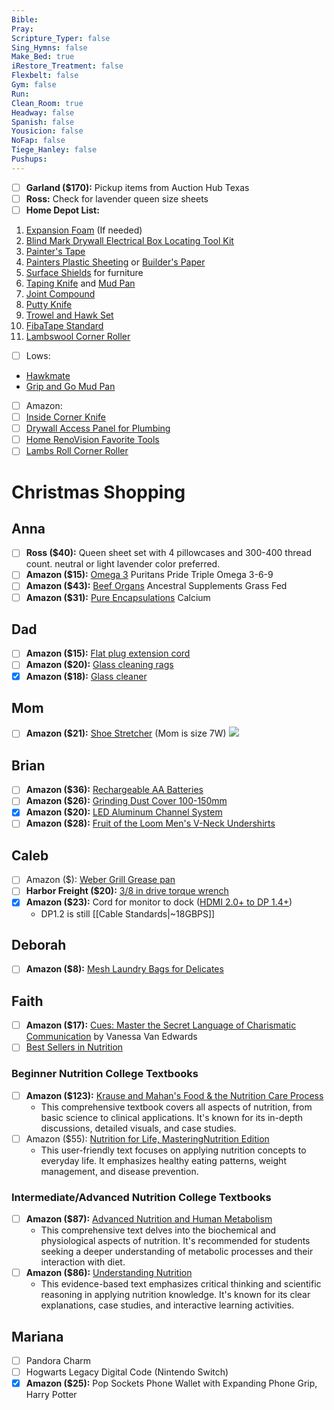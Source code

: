 ```yaml
---
Bible: 
Pray: 
Scripture_Typer: false
Sing_Hymns: false
Make_Bed: true
iRestore_Treatment: false
Flexbelt: false
Gym: false
Run: 
Clean_Room: true
Headway: false
Spanish: false
Yousicion: false
NoFap: false
Tiege_Hanley: false
Pushups:
---
```


- [ ] **Garland ($170):** Pickup items from Auction Hub Texas
- [ ] **Ross:** Check for lavender queen size sheets
- [ ] **Home Depot List:** 
1. [Expansion Foam](https://www.homedepot.com/p/GREAT-STUFF-12-oz-Gaps-and-Cracks-Insulating-Spray-Foam-Sealant-227112/202893728#overlay) (If needed)
2. [Blind Mark Drywall Electrical Box Locating Tool Kit](https://www.homedepot.com/p/Calculated-Industries-Blind-Mark-Drywall-Electrical-Box-Locating-Tool-Kit-4-Pieces-BMWK/100529468)
3. [Painter's Tape](https://www.homedepot.com/p/3M-ScotchBlue-1-41-in-x-60-yds-Original-Multi-Surface-Painter-s-Tape-6-Pack-2090-36QC6/100149477)
4. [Painters Plastic Sheeting](https://www.homedepot.com/p/HDX-12-ft-W-x-400-ft-L-0-31-mil-High-Density-Painters-Plastic-Sheeting-HSHD12-400/204711644) or [Builder's Paper](https://www.homedepot.com/p/Pratt-Retail-Specialties-2-9-ft-x-140-ft-Brown-Builder-s-Paper-BP1/202696165)
5. [Surface Shields](https://www.homedepot.com/p/SURFACE-SHIELDS-24-in-x-50-ft-Multi-Surface-Protection-Film-MU2450/205187210) for furniture
 6. [Taping Knife](https://www.homedepot.com/p/Wal-Board-Tools-12-in-Stainless-Steel-Blade-Taping-Knife-020-042-HD/100660210) and [Mud Pan](https://www.homedepot.com/p/ToolPro-12-in-Stainless-Steel-Mud-Pan-with-Non-Slip-Grip-and-Rounded-Edges-TP03076/300176178)
 7. [Joint Compound](https://www.homedepot.com/p/USG-Sheetrock-Brand-4-5-gal-All-Purpose-Ready-Mixed-Joint-Compound-380501/100321605)
 8. [Putty Knife](https://www.homedepot.com/p/Hyde-6-in-Black-and-Silver-Flex-Joint-Knife-Hammer-Head-17250/315657795)
 9. [Trowel and Hawk Set](https://www.homedepot.com/p/DEWALT-0-5-mm-Flex-Curved-Trowel-and-Hawk-Set-DXTT-3-471/319972523)
 10. [FibaTape Standard](https://www.homedepot.com/p/Saint-Gobain-ADFORS-FibaTape-Standard-White-1-7-8-in-x-500-ft-Self-Adhesive-Mesh-Drywall-Joint-Tape-FDW8662-U/100401004)
 11. [Lambswool Corner Roller](https://www.homedepot.com/p/ToolPro-3-in-Corner-Roller-Application-Tool-TP07020/206926489)

- [ ] Lows:
- [Hawkmate](https://www.amazon.com/dp/B000J3YJSM)
- [Grip and Go Mud Pan](https://www.lowes.com/pd/Warner-Grip-and-Go-Mud-Pan/5001993023)

- [ ] Amazon:
- [ ] [Inside Corner Knife](https://www.amazon.com/dp/B08SBZ2T75?linkCode=ssc&tag=homerenovids2-20&creativeASIN=B08SBZ2T75&asc_item-id=amzn1.ideas.O6BBR7OSZ5HA&ref_=aip_sf_list_spv_ofs_mixed_d_asin)
- [ ] [Drywall Access Panel for Plumbing](https://www.amazon.com/dp/B0058I4GZ4?linkCode=ssc&tag=homerenovids2-20&creativeASIN=B0058I4GZ4&asc_item-id=amzn1.ideas.O6BBR7OSZ5HA&ref_=aip_sf_list_spv_ofs_mixed_d_asin&th=1)
- [ ] [Home RenoVision Favorite Tools](https://www.amazon.com/shop/homerenovisiondiy)
- [ ] [Lambs Roll Corner Roller](https://www.amazon.com/MARSHALLTOWN-CR3-3-Inch-Corner-Roller/dp/B003A83GQY?crid=2GF54DHN78KP9&keywords=roller+applicator+drywall+corner&qid=1688578051&sprefix=roller+applicator+drywall+corner,aps,217&sr=8-8&linkCode=sl1&tag=ben81-20&linkId=cb137cff5ad5a5764ea06e02ece19984&language=en_US&ref_=as_li_ss_tl)

# Christmas Shopping

## Anna

- [ ] **Ross ($40):** Queen sheet set with 4 pillowcases and 300-400 thread count. neutral or light lavender color preferred.
- [ ] **Amazon ($15):** [Omega 3](https://www.amazon.com/dp/B004R674TI?ref=ppx_pop_mob_ap_share) Puritans Pride Triple Omega 3-6-9
- [ ] **Amazon ($43):** [Beef Organs](https://www.amazon.com/dp/B06XP7Z1KN?ref=ppx_pop_mob_ap_share) Ancestral Supplements Grass Fed
- [ ] **Amazon ($31):** [Pure Encapsulations](https://www.amazon.com/dp/B00172XUWU?ref=ppx_pop_mob_ap_share) Calcium

## Dad

- [ ] **Amazon ($15):** [Flat plug extension cord](https://www.amazon.com/gp/product/B077NQB72S/ref=ppx_yo_dt_b_asin_title_o02_s01?ie=UTF8&th=1)
- [ ] **Amazon ($20):** [Glass cleaning rags](https://www.amazon.com/dp/B019YG8WW8/?coliid=I1TE5LVW7PI7LB&colid=2JZKFTGNBQ2GJ&ref_=list_c_wl_lv_ov_lig_dp_it&th=1)
- [x] **Amazon ($18):** [Glass cleaner](https://www.amazon.com/dp/B01N2MANEH/?coliid=I1BXQ3EV3BDX60&colid=2JZKFTGNBQ2GJ&psc=1&ref_=list_c_wl_lv_ov_lig_dp_it)

## Mom

- [ ] **Amazon ($21):** [Shoe Stretcher](https://www.amazon.com/Eachway-Professional-Premium-Stretcher-Adjustable/dp/B01NAKQEBL/ref=sr_1_3) (Mom is size 7W)
![](https://m.media-amazon.com/images/W/MEDIAX_792452-T2/images/I/71xxZzmUz5L._AC_SL1500_.jpg)

## Brian

- [ ] **Amazon ($36):** [Rechargeable AA Batteries](https://www.amazon.com/gp/product/B07NWWHK1J/ref=ox_sc_act_title_6?smid=ATVPDKIKX0DER&th=1)
- [ ] **Amazon ($26):** [Grinding Dust Cover 100-150mm](https://www.amazon.com/dp/B095GTWHV1/?coliid=I9MOX9WBQ1OR4&colid=1N76BZLDYDM1C&psc=1&ref_=list_c_wl_lv_ov_lig_dp_it)
- [x] **Amazon ($20):** [LED Aluminum Channel System](https://www.amazon.com/gp/product/B01NBC0NI9/ref=ox_sc_act_title_7?smid=ADKC2I5KR5588&th=1)
- [ ] **Amazon ($28):** [Fruit of the Loom Men's V-Neck Undershirts](https://www.amazon.com/Fruit-Loom-Lightweight-Undershirts-Pack-Black/dp/B09XBL7FVT/ref=sr_1_1?crid=2HNJOCA2D686Y&keywords=fruit%2Bof%2Bthe%2Bloom%2Bv%2Bneck&qid=1701142278&s=sporting-goods&sprefix=fruit%2Bof%2Bthe%2Bloom%2Bv%2Bneck%2Csporting%2C100&sr=1-1&th=1&psc=1)

## Caleb

- [ ] Amazon ($): [Weber Grill Grease pan](https://www.amazon.com/dp/B00JSW731A/?coliid=IEOJ53PTG7W3M&colid=3PAYAOJXSOEUP&psc=1&ref_=list_c_wl_lv_ov_lig_dp_it)
- [ ] **Harbor Freight ($20):** [3/8 in drive torque wrench](https://www.harborfreight.com/hand-tools/sockets-ratchets/torque-wrenches/38-in-drive-5-80-ft-lb-click-torque-wrench-63880.html)
- [x] **Amazon ($23):** Cord for monitor to dock ([HDMI 2.0+ to DP 1.4+](https://www.amazon.com/Displayport-Converter-BolAAzuL-Gold-Plated-Connector/dp/B07Q3VDXN8/ref=sr_1_3))
	- DP1.2 is still [[Cable Standards|~18GBPS]]

## Deborah

- [ ] **Amazon ($8):** [Mesh Laundry Bags for Delicates](https://www.amazon.com/Durable-Honeycomb-Mesh-Laundry-Delicates/dp/B0899DQ8H2/ref=sr_1_4_sspa?keywords=Muchfun&qid=1700013397&sr=8-4-spons&sp_csd=d2lkZ2V0TmFtZT1zcF9hdGY&psc=1)

## Faith

- [ ] **Amazon ($17):** [Cues: Master the Secret Language of Charismatic Communication](https://www.amazon.com/Cues-Master-Language-Charismatic-Communication-ebook/dp/B094Z5QBJ2) by Vanessa Van Edwards
- [ ] [Best Sellers in Nutrition](https://www.amazon.com/gp/bestsellers/books/282861/ref=pd_zg_hrsr_books)

### Beginner Nutrition College Textbooks
- [ ] **Amazon ($123):** [Krause and Mahan's Food & the Nutrition Care Process](https://www.amazon.com/Krause-Mahans-Nutrition-Process-Book-ebook/dp/B088B93BBW/ref=tmm_kin_swatch_0?_encoding=UTF8&qid=1703268828&sr=8-4)
	- This comprehensive textbook covers all aspects of nutrition, from basic science to clinical applications. It's known for its in-depth discussions, detailed visuals, and case studies.
- [ ] Amazon ($55): [Nutrition for Life, MasteringNutrition Edition](https://www.amazon.com/Mastering-Nutrition-MyDietAnalysis-Pearson-Standalone/dp/0134007999/ref=sr_1_5)
	- This user-friendly text focuses on applying nutrition concepts to everyday life. It emphasizes healthy eating patterns, weight management, and disease prevention.

### Intermediate/Advanced Nutrition College Textbooks
- [ ] **Amazon ($87):** [Advanced Nutrition and Human Metabolism](https://www.amazon.com/Advanced-Nutrition-Metabolism-Sareen-Gropper-ebook/dp/B08QRL166F/ref=tmm_kin_swatch_0?_encoding=UTF8&qid=1703269107&sr=1-4)
	- This comprehensive text delves into the biochemical and physiological aspects of nutrition. It's recommended for students seeking a deeper understanding of metabolic processes and their interaction with diet.
- [ ] **Amazon ($86):** [Understanding Nutrition](https://www.amazon.com/Understanding-Nutrition-Ellie-Whitney-ebook/dp/B08QRF8BJQ/ref=sr_1_1)
	- This evidence-based text emphasizes critical thinking and scientific reasoning in applying nutrition knowledge. It's known for its clear explanations, case studies, and interactive learning activities.

## Mariana

- [ ] Pandora Charm
- [ ] Hogwarts Legacy Digital Code (Nintendo Switch)
- [x] **Amazon ($25):** Pop Sockets Phone Wallet with Expanding Phone Grip, Harry Potter